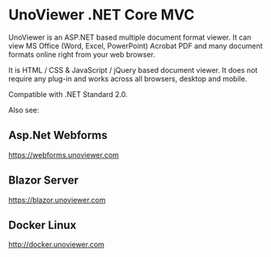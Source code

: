 # UnoViewer .NET Core MVC

UnoViewer is an ASP.NET based multiple document format viewer. It can view MS Office
(Word, Excel, PowerPoint) Acrobat PDF and many document formats online right from your web browser.

It is HTML / CSS & JavaScript / jQuery based document viewer. It does not require any plug-in
and works across all browsers, desktop and mobile.

Compatible with .NET Standard 2.0.

Also see:

## Asp.Net Webforms

https://webforms.unoviewer.com

## Blazor Server

https://blazor.unoviewer.com

## Docker Linux

http://docker.unoviewer.com